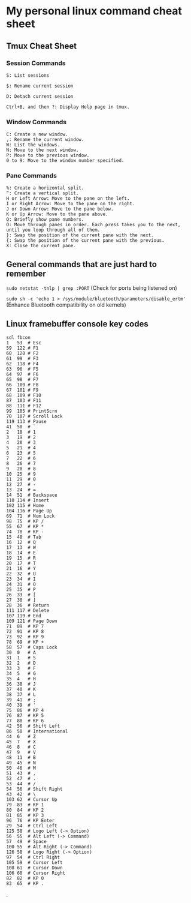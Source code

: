 # My personal linux command cheat sheet
## Tmux Cheat Sheet
### Session Commands
```
S: List sessions
 
$: Rename current session
 
D: Detach current session
 
Ctrl+B, and then ?: Display Help page in tmux.
```
### Window Commands
```
C: Create a new window.
,: Rename the current window.
W: List the windows.
N: Move to the next window.
P: Move to the previous window.
0 to 9: Move to the window number specified.
```
### Pane Commands
```
%: Create a horizontal split.
“: Create a vertical split.
H or Left Arrow: Move to the pane on the left.
I or Right Arrow: Move to the pane on the right.
J or Down Arrow: Move to the pane below.
K or Up Arrow: Move to the pane above.
Q: Briefly show pane numbers.
O: Move through panes in order. Each press takes you to the next, until you loop through all of them.
}: Swap the position of the current pane with the next.
{: Swap the position of the current pane with the previous.
X: Close the current pane.
```
## General commands that are just hard to remember
`sudo netstat -tnlp | grep :PORT` (Check for ports being listened on)

`sudo sh -c 'echo 1 > /sys/module/bluetooth/parameters/disable_ertm'` (Enhance Bluetooth compatibility on old kernels)

## Linux framebuffer console key codes
```
sdl fbcon
1	53	# Esc
59	122	# F1
60	120	# F2
61	99	# F3
62	118	# F4
63	96	# F5
64	97	# F6
65	98	# F7
66	100	# F8
67	101	# F9
68	109	# F10
87	103	# F11
88	111	# F12
99	105	# PrintScrn
70	107	# Scroll Lock
119	113	# Pause
41	50	# `
2	18	# 1
3	19	# 2
4	20	# 3
5	21	# 4
6	23	# 5
7	22	# 6
8	26	# 7
9	28	# 8
10	25	# 9
11	29	# 0
12	27	# -
13	24	# =
14	51	# Backspace
110	114	# Insert
102	115	# Home
104	116	# Page Up
69	71	# Num Lock
98	75	# KP /
55	67	# KP *
74	78	# KP -
15	48	# Tab
16	12	# Q
17	13	# W
18	14	# E
19	15	# R
20	17	# T
21	16	# Y
22	32	# U
23	34	# I
24	31	# O
25	35	# P
26	33	# [
27	30	# ]
28	36	# Return
111	117	# Delete
107	119	# End
109	121	# Page Down
71	89	# KP 7
72	91	# KP 8
73	92	# KP 9
78	69	# KP +
58	57	# Caps Lock
30	0	# A
31	1	# S
32	2	# D
33	3	# F
34	5	# G
35	4	# H
36	38	# J
37	40	# K
38	37	# L
39	41	# ;
40	39	# '
75	86	# KP 4
76	87	# KP 5
77	88	# KP 6
42	56	# Shift Left
86	50	# International
44	6	# Z
45	7	# X
46	8	# C
47	9	# V
48	11	# B
49	45	# N
50	46	# M
51	43	# ,
52	47	# .
53	44	# /
54	56	# Shift Right
43	42	# \
103	62	# Cursor Up
79	83	# KP 1
80	84	# KP 2
81	85	# KP 3
96	76	# KP Enter
29	54	# Ctrl Left
125	58	# Logo Left (-> Option)
56	55	# Alt Left (-> Command)
57	49	# Space
100	55	# Alt Right (-> Command)
126	58	# Logo Right (-> Option)
97	54	# Ctrl Right
105	59	# Cursor Left
108	61	# Cursor Down
106	60	# Cursor Right
82	82	# KP 0
83	65	# KP .
```
.
